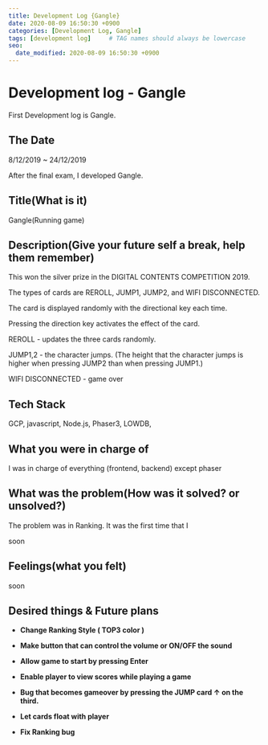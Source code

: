 ```yaml
---
title: Development Log {Gangle} 
date: 2020-08-09 16:50:30 +0900
categories: [Development Log, Gangle]
tags: [development log]     # TAG names should always be lowercase
seo:
  date_modified: 2020-08-09 16:50:30 +0900
---
```


# Development log - Gangle

First Development log is Gangle.

## The Date

8/12/2019 ~ 24/12/2019

After the final exam, I developed Gangle.

## Title(What is it)

Gangle(Running game)

## Description(Give your future self a break, help them remember)

This won the silver prize in the DIGITAL CONTENTS COMPETITION 2019.

The types of cards are REROLL, JUMP1, JUMP2, and WIFI DISCONNECTED.

The card is displayed randomly with the directional key each time.

Pressing the direction key activates the effect of the card.

REROLL - updates the three cards randomly.

JUMP1,2 - the character jumps. (The height that the character jumps is higher when pressing JUMP2 than when pressing JUMP1.)

WIFI DISCONNECTED - game over

## Tech Stack

GCP, javascript, Node.js, Phaser3, LOWDB,

## What you were in charge of

I was in charge of everything (frontend, backend) except phaser

## What was the problem(How was it solved? or unsolved?)

The problem was in Ranking. It was the first time that I

soon

## Feelings(what you felt)

soon

## Desired things & Future plans

- **Change Ranking Style ( TOP3 color )**

- **Make button that can control the volume or ON/OFF the sound**

- **Allow game to start by pressing Enter**

- **Enable player to view scores while playing a game**

- **Bug that becomes gameover by pressing the JUMP card ↑ on the third.**

- **Let cards float with player**

- **Fix Ranking bug**

